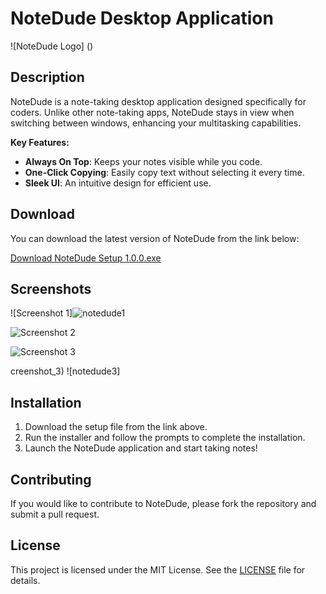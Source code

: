 # NoteDude Desktop Application

![NoteDude Logo] ()<!-- Replace with the path to your logo image -->

## Description

NoteDude is a note-taking desktop application designed specifically for coders. Unlike other note-taking apps, NoteDude stays in view when switching between windows, enhancing your multitasking capabilities. 

**Key Features:**
- **Always On Top**: Keeps your notes visible while you code.
- **One-Click Copying**: Easily copy text without selecting it every time.
- **Sleek UI**: An intuitive design for efficient use.

## Download

You can download the latest version of NoteDude from the link below:

[Download NoteDude Setup 1.0.0.exe](https://github.com/CodeWithVaruag/NoteDude/raw/main/NoteDude%20Setup%201.0.0.exe)

## Screenshots

![Screenshot 1]![notedude1](https://github.com/user-attachments/assets/f5f58141-c87b-4b4d-b79e-0bc1a12f92fd)

 <!-- Replace with the path to your screenshot -->
![Screenshot 2](https://github.com/user-attachments/assets/53602bf4-8268-48ce-a66a-0dfa77b880ea) 

<!-- Replace with the path to your screenshot -->
![Screenshot 3](https://github.com/user-attachments/assets/320df069-4ef2-43e6-88f6-188414621b1c)

creenshot_3) <!-- Replace with the path to your screenshot -->
![notedude3]

## Installation

1. Download the setup file from the link above.
2. Run the installer and follow the prompts to complete the installation.
3. Launch the NoteDude application and start taking notes!

## Contributing

If you would like to contribute to NoteDude, please fork the repository and submit a pull request. 

## License

This project is licensed under the MIT License. See the [LICENSE](LICENSE) file for details.
